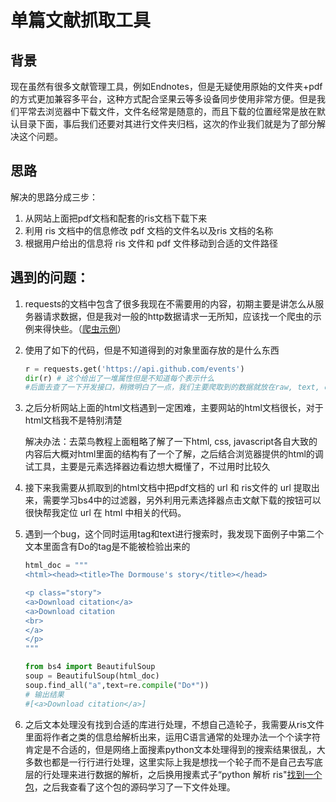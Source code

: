 # 单篇文献抓取工具

## 背景

现在虽然有很多文献管理工具，例如Endnotes，但是无疑使用原始的文件夹+pdf的方式更加兼容多平台，这种方式配合坚果云等多设备同步使用非常方便。但是我们平常去浏览器中下载文件，文件名经常是随意的，而且下载的位置经常是放在默认目录下面，事后我们还要对其进行文件夹归档，这次的作业我们就是为了部分解决这个问题。

## 思路

解决的思路分成三步：

1. 从网站上面把pdf文档和配套的ris文档下载下来
2. 利用 ris 文档中的信息修改 pdf 文档的文件名以及ris 文档的名称
3. 根据用户给出的信息将 ris 文件和 pdf 文件移动到合适的文件路径



## 遇到的问题：

1. requests的文档中包含了很多我现在不需要用的内容，初期主要是讲怎么从服务器请求数据，但是我对一般的http数据请求一无所知，应该找一个爬虫的示例来得快些。（[爬虫示例](https://www.jianshu.com/p/da98e3ca8e50)）

2. 使用了如下的代码，但是不知道得到的对象里面存放的是什么东西

   ```python
   r = requests.get('https://api.github.com/events')
   dir(r) # 这个给出了一堆属性但是不知道每个表示什么
   #后面去查了一下开发接口，稍微明白了一点，我们主要爬取到的数据就放在raw, text, content 这三个属性里面，只不过编码方式不一样
   ```

3. 之后分析网站上面的html文档遇到一定困难，主要网站的html文档很长，对于html文档我不是特别清楚

   解决办法：去菜鸟教程上面粗略了解了一下html, css, javascript各自大致的内容后大概对html里面的结构有了一个了解，之后结合浏览器提供的html的调试工具，主要是元素选择器边看边想大概懂了，不过用时比较久

4. 接下来我需要从抓取到的html文档中把pdf文档的 url 和 ris文件的 url 提取出来，需要学习bs4中的过滤器，另外利用元素选择器点击文献下载的按钮可以很快帮我定位 url 在 html 中相关的代码。

5. 遇到一个bug，这个同时运用tag和text进行搜索时，我发现下面例子中第二个文本里面含有Do的tag是不能被检验出来的

   ```python
   html_doc = """
   <html><head><title>The Dormouse's story</title></head>
   
   <p class="story">
   <a>Download citation</a>
   <a>Download citation
   <br>
   </a>
   </p>
   """
   
   from bs4 import BeautifulSoup
   soup = BeautifulSoup(html_doc)
   soup.find_all("a",text=re.compile("Do*"))
   # 输出结果
   #[<a>Download citation</a>]  
   ```

6. 之后文本处理没有找到合适的库进行处理，不想自己造轮子，我需要从ris文件里面将作者之类的信息给解析出来，运用C语言通常的处理办法一个个读字符肯定是不合适的，但是网络上面搜素python文本处理得到的搜索结果很乱，大多数也都是一行行进行处理，这里实际上我是想找一个轮子而不是自己去写底层的行处理来进行数据的解析，之后换用搜素式子“python 解析 ris"[找到一个包](https://pypi.org/project/RISparser/)，之后我查看了这个包的源码学习了一下文件处理。







